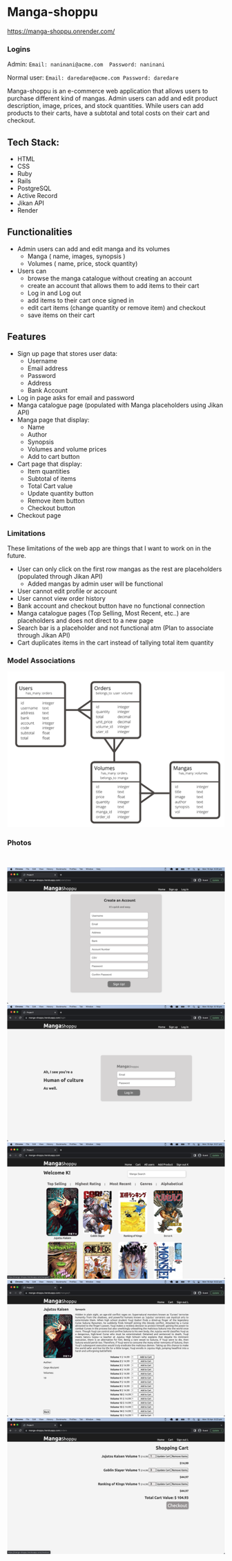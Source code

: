 # Manga-shoppu

https://manga-shoppu.onrender.com/

### Logins

Admin:
`Email: naninani@acme.com 
Password: naninani`

Normal user:
`Email: daredare@acme.com
Password: daredare`

Manga-shoppu is an e-commerce web application that allows users to purchase different kind of mangas. Admin users can add and edit product description, image, prices, and stock quantities. While users can add products to their carts, have a subtotal and total costs on their cart and checkout.

## Tech Stack:

- HTML
- CSS
- Ruby
- Rails
- PostgreSQL
- Active Record
- Jikan API
- Render

## Functionalities

- Admin users can add and edit manga and its volumes
  - Manga ( name, images, synopsis )
  - Volumes ( name, price, stock quantity)
- Users can
  - browse the manga catalogue without creating an account
  - create an account that allows them to add items to their cart
  - Log in and Log out
  - add items to their cart once signed in
  - edit cart items (change quantity or remove item) and checkout
  - save items on their cart

## Features

- Sign up page that stores user data:
  - Username
  - Email address
  - Password
  - Address
  - Bank Account
- Log in page asks for email and password
- Manga catalogue page (populated with Manga placeholders using Jikan API)
- Manga page that display:
  - Name
  - Author
  - Synopsis
  - Volumes and volume prices
  - Add to cart button
- Cart page that display:
  - Item quantities
  - Subtotal of items
  - Total Cart value
  - Update quantity button
  - Remove item button
  - Checkout button
- Checkout page

### Limitations

These limitations of the web app are things that I want to work on in the future.

- User can only click on the first row mangas as the rest are placeholders (populated through Jikan API)
  - Added mangas by admin user will be functional
- User cannot edit profile or account
- User cannot view order history
- Bank account and checkout button have no functional connection
- Manga catalogue pages (Top Selling, Most Recent, etc..) are placeholders and does not direct to a new page
- Search bar is a placeholder and not functional atm (Plan to associate through Jikan API)
- Cart duplicates items in the cart instead of tallying total item quantity

### Model Associations

![Associations](app/assets/images/MA.png)

### Photos

<img src="app/assets/images/SS1.pn" width="100" alt="">

![SignUp](app/assets/images/SS1.png)
![Login](app/assets/images/SS2.png)
![Browse](app/assets/images/SS3.png)
![Manga](app/assets/images/SS4.png)
![Cart](app/assets/images/SS5.png)
